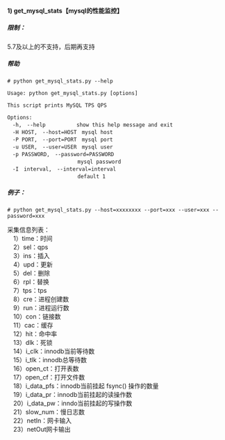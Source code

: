 #### 1) get_mysql_stats【mysql的性能监控】

##### 限制：
5.7及以上的不支持，后期再支持
##### 帮助
```
# python get_mysql_stats.py --help

Usage: python get_mysql_stats.py [options]  
 
This script prints MySQL TPS QPS  

Options:  
　-h,　--help　　　　　　show this help message and exit  
　-H HOST,　--host=HOST　mysql host  
　-P PORT,　--port=PORT　mysql port  
　-u USER,　--user=USER　mysql user  
　-p PASSWORD,　--password=PASSWORD  
　　　　　　　　　　　　　 mysql password  
　-I　interval,　--interval=interval  
　　　　　　　　　　　　　 default 1         
```
##### 例子：
```
# python get_mysql_stats.py --host=xxxxxxxx --port=xxx --user=xxx --password=xxx
```
采集信息列表：  
　1）time：时间  
　2）sel：qps  
　3）ins：插入  
　4）upd：更新  
　5）del：删除    
　6）rpl：替换  
　7）tps：tps  
　8）cre：进程创建数  
　9）run：进程运行数  
　10）con：链接数  
　11）cac：缓存  
　12）hit：命中率  
　13）dlk：死锁  
　14）i_clk：innodb当前等待数  
　15）i_tlk：innodb总等待数  
　16）open_ct：打开表数  
　17）open_cf：打开文件数  
　18）i_data_pfs：innodb当前挂起 fsync() 操作的数量  
　19）i_data_pr：innodb当前挂起的读操作数  
　20）i_data_pw：inndo当前挂起的写操作数  
　21）slow_num：慢日志数  
　22）netIn：网卡输入  
　23）netOut网卡输出  
